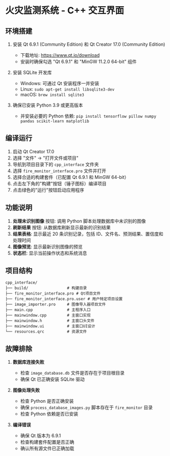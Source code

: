 # 火灾监测系统 - C++ 交互界面

## 环境搭建

1. 安装 Qt 6.9.1 (Community Edition) 和 Qt Creator 17.0 (Community Edition)
   - 下载地址: https://www.qt.io/download
   - 安装时确保勾选 "Qt 6.9.1" 和 "MinGW 11.2.0 64-bit" 组件

2. 安装 SQLite 开发库
   - Windows: 可通过 Qt 安装程序一并安装
   - Linux: `sudo apt-get install libsqlite3-dev`
   - macOS: `brew install sqlite3`

3. 确保已安装 Python 3.9 或更高版本
   - 并安装必要的 Python 依赖: `pip install tensorflow pillow numpy pandas scikit-learn matplotlib`

## 编译运行

1. 启动 Qt Creator 17.0
2. 选择 "文件" -> "打开文件或项目"
3. 导航到项目目录下的 `cpp_interface` 文件夹
4. 选择 `fire_monitor_interface.pro` 文件并打开
5. 选择合适的构建套件（已配置 Qt 6.9.1 和 MinGW 64-bit）
6. 点击左下角的"构建"按钮（锤子图标）编译项目
7. 点击绿色的"运行"按钮启动应用程序

## 功能说明

1. **处理未识别图像** 按钮: 调用 Python 脚本处理数据库中未识别的图像
2. **刷新结果** 按钮: 从数据库刷新显示最新的识别结果
3. **结果表格**: 显示最近 20 条识别记录，包括 ID、文件名、预测结果、置信度和处理时间
4. **图像预览**: 显示最新识别图像的预览
5. **状态栏**: 显示当前操作状态和系统消息

## 项目结构
```
cpp_interface/
├── build/                 # 构建目录
├── fire_monitor_interface.pro # Qt项目文件
├── fire_monitor_interface.pro.user # 用户特定项目设置
├── image_importer.pro     # 图像导入器项目文件
├── main.cpp               # 主程序入口
├── mainwindow.cpp         # 主窗口实现
├── mainwindow.h           # 主窗口头文件
├── mainwindow.ui          # 主窗口UI设计
└── resources.qrc          # 资源文件
```

## 故障排除

1. **数据库连接失败**
   - 检查 `image_database.db` 文件是否存在于项目根目录
   - 确保 Qt 已正确安装 SQLite 驱动

2. **图像处理失败**
   - 检查 Python 是否正确安装
   - 确保 `process_database_images.py` 脚本存在于 `fire_monitor` 目录
   - 检查 Python 依赖是否已安装

3. **编译错误**
   - 确保 Qt 版本为 6.9.1
   - 检查构建套件配置是否正确
   - 确认所有源文件已正确加载
